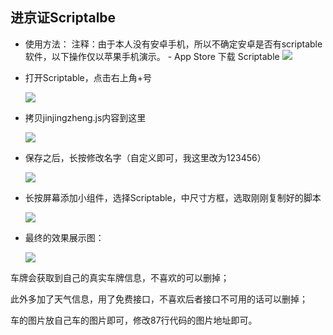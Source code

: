 ## 进京证Scriptalbe
- 使用方法：
      注释：由于本人没有安卓手机，所以不确定安卓是否有scriptable软件，以下操作仅以苹果手机演示。
      - App Store 下载 Scriptable
          ![](https://p.ipic.vip/eiiy14.png)

- 打开Scriptable，点击右上角+号

  ![](https://p.ipic.vip/b3l1bm.png)

- 拷贝jinjingzheng.js内容到这里

  ![](https://p.ipic.vip/d0zbnv.png)

- 保存之后，长按修改名字（自定义即可，我这里改为123456）

  ![](https://p.ipic.vip/odwa7e.png)

- 长按屏幕添加小组件，选择Scriptable，中尺寸方框，选取刚刚复制好的脚本

  ![](https://p.ipic.vip/ypfp7j.png)

- 最终的效果展示图：

  ![](https://p.ipic.vip/ukuq8y.png)

车牌会获取到自己的真实车牌信息，不喜欢的可以删掉；

此外多加了天气信息，用了免费接口，不喜欢后者接口不可用的话可以删掉；

车的图片放自己车的图片即可，修改87行代码的图片地址即可。
